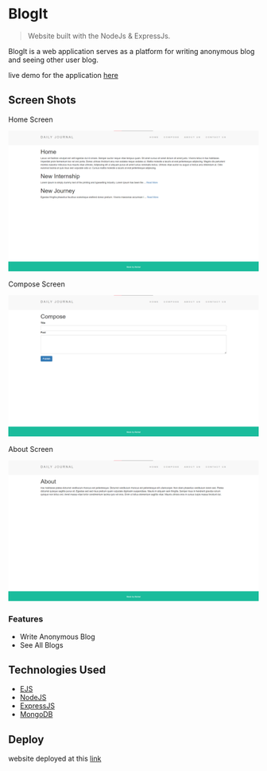 # BlogIt

> Website built with the NodeJs & ExpressJs.

BlogIt is a web application serves as a platform for writing anonymous blog and seeing other user blog.

live demo for the application <a href="https://blogit-1t0p.onrender.com/">here</a>

## Screen Shots

Home Screen

![screenshot](https://github.com/Akshat-gour/BlogIt/blob/master/screen%20shots/home.png?raw=true)

Compose Screen

![screenshot](https://github.com/Akshat-gour/BlogIt/blob/master/screen%20shots/compose.png?raw=true)

About Screen

![screenshot](https://github.com/Akshat-gour/BlogIt/blob/master/screen%20shots/about.png?raw=true)

### Features

-   Write Anonymous Blog
-   See All Blogs

## Technologies Used

-   [EJS](https://ejs.co/)
-   [NodeJS](https://nodejs.org/)
-   [ExpressJS](https://expressjs.com/)
-   [MongoDB](https://www.mongodb.com/)

## Deploy

website deployed at this <a href="https://blogit-1t0p.onrender.com/">link</a>
